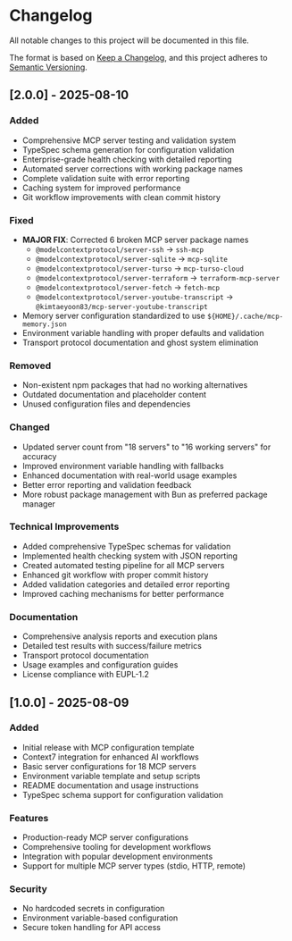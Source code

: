 # Changelog

All notable changes to this project will be documented in this file.

The format is based on [Keep a Changelog](https://keepachangelog.com/en/1.0.0/),
and this project adheres to [Semantic Versioning](https://semver.org/spec/v2.0.0.html).

## [2.0.0] - 2025-08-10

### Added
- Comprehensive MCP server testing and validation system
- TypeSpec schema generation for configuration validation
- Enterprise-grade health checking with detailed reporting
- Automated server corrections with working package names
- Complete validation suite with error reporting
- Caching system for improved performance
- Git workflow improvements with clean commit history

### Fixed
- **MAJOR FIX**: Corrected 6 broken MCP server package names
  - `@modelcontextprotocol/server-ssh` → `ssh-mcp`
  - `@modelcontextprotocol/server-sqlite` → `mcp-sqlite` 
  - `@modelcontextprotocol/server-turso` → `mcp-turso-cloud`
  - `@modelcontextprotocol/server-terraform` → `terraform-mcp-server`
  - `@modelcontextprotocol/server-fetch` → `fetch-mcp`
  - `@modelcontextprotocol/server-youtube-transcript` → `@kimtaeyoon83/mcp-server-youtube-transcript`
- Memory server configuration standardized to use `${HOME}/.cache/mcp-memory.json`
- Environment variable handling with proper defaults and validation
- Transport protocol documentation and ghost system elimination

### Removed
- Non-existent npm packages that had no working alternatives
- Outdated documentation and placeholder content
- Unused configuration files and dependencies

### Changed
- Updated server count from "18 servers" to "16 working servers" for accuracy
- Improved environment variable handling with fallbacks
- Enhanced documentation with real-world usage examples
- Better error reporting and validation feedback
- More robust package management with Bun as preferred package manager

### Technical Improvements
- Added comprehensive TypeSpec schemas for validation
- Implemented health checking system with JSON reporting
- Created automated testing pipeline for all MCP servers
- Enhanced git workflow with proper commit history
- Added validation categories and detailed error reporting
- Improved caching mechanisms for better performance

### Documentation
- Comprehensive analysis reports and execution plans
- Detailed test results with success/failure metrics
- Transport protocol documentation
- Usage examples and configuration guides
- License compliance with EUPL-1.2

## [1.0.0] - 2025-08-09

### Added
- Initial release with MCP configuration template
- Context7 integration for enhanced AI workflows
- Basic server configurations for 18 MCP servers
- Environment variable template and setup scripts
- README documentation and usage instructions
- TypeSpec schema support for configuration validation

### Features
- Production-ready MCP server configurations
- Comprehensive tooling for development workflows
- Integration with popular development environments
- Support for multiple MCP server types (stdio, HTTP, remote)

### Security
- No hardcoded secrets in configuration
- Environment variable-based configuration
- Secure token handling for API access